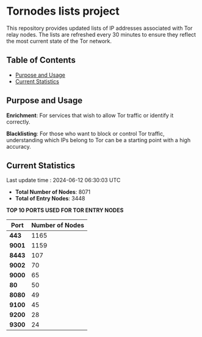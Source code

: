 # Tornodes lists project

This repository provides updated lists of IP addresses associated with Tor relay nodes. The lists are refreshed every 30 minutes to ensure they reflect the most current state of the Tor network.

## Table of Contents

- [Purpose and Usage](#purpose-and-usage)
- [Current Statistics](#current-statistics)


## Purpose and Usage

**Enrichment**: For services that wish to allow Tor traffic or identify it correctly.

**Blacklisting**: For those who want to block or control Tor traffic, understanding which IPs belong to Tor can be a starting point with a high accuracy.

## Current Statistics

Last update time : 2024-06-12 06:30:03 UTC

- **Total Number of Nodes**: 8071
- **Total of Entry Nodes**: 3448

**TOP 10 PORTS USED FOR TOR ENTRY NODES**

| **Port** | **Number of Nodes** |
|------|-----------------|
| **443**   | 1165  |
| **9001**   | 1159  |
| **8443**   | 107  |
| **9002**   | 70  |
| **9000**   | 65  |
| **80**   | 50  |
| **8080**   | 49  |
| **9100**   | 45  |
| **9200**   | 28  |
| **9300**   | 24  |

